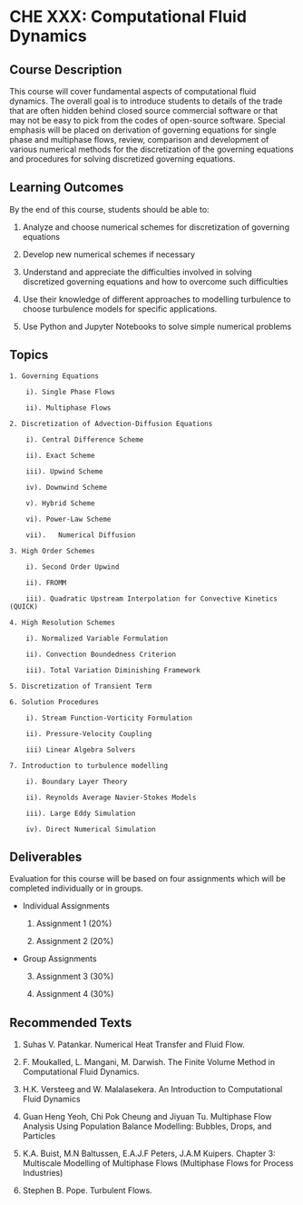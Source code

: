 # CHE XXX: Computational Fluid Dynamics

## Course Description

  This course will cover fundamental aspects of computational fluid dynamics. The overall goal is to introduce students to details of the trade that are often hidden behind closed source commercial software or that may not be easy to pick from the codes of open-source software. Special emphasis will be placed on derivation of governing equations for single phase and multiphase flows, review, comparison and development of various numerical methods for the discretization of the governing equations and procedures for solving discretized governing equations.
  
## Learning Outcomes

By the end of this course, students should be able to:
	
  1.	Analyze and choose numerical schemes for discretization of governing equations
  
  2.	Develop new numerical schemes if necessary
  
  3. 	Understand and appreciate the difficulties involved in solving discretized governing equations and how to overcome such difficulties
  
  4.    Use their knowledge of different approaches to modelling turbulence to choose turbulence models for specific applications.
  
  5.	Use Python and Jupyter Notebooks to solve simple numerical problems

## Topics

	1. Governing Equations
	
		i). Single Phase Flows
  
  		ii). Multiphase Flows
  
 	2. Discretization of Advection-Diffusion Equations
  
  		i). Central Difference Scheme
  
  		ii). Exact Scheme
  
  		iii). Upwind Scheme
  
  		iv). Downwind Scheme
  
  		v). Hybrid Scheme
  
  		vi). Power-Law Scheme
  
  		vii).	Numerical Diffusion

 	3. High Order Schemes
  
   		i). Second Order Upwind
   
   		ii). FROMM 
   
   		iii). Quadratic Upstream Interpolation for Convective Kinetics (QUICK)
   
 	4. High Resolution Schemes
  
  		i). Normalized Variable Formulation
  
  		ii). Convection Boundedness Criterion
  
  		iii). Total Variation Diminishing Framework
  	
	5. Discretization of Transient Term
	
 	6. Solution Procedures
  
  		i). Stream Function-Vorticity Formulation
  
  		ii). Pressure-Velocity Coupling
		
		iii) Linear Algebra Solvers
  	
	7. Introduction to turbulence modelling
		
		i). Boundary Layer Theory
		
		ii). Reynolds Average Navier-Stokes Models
		
		iii). Large Eddy Simulation
		
		iv). Direct Numerical Simulation
	
## Deliverables

Evaluation for this course will be based on four assignments which will be completed individually or in groups.

  * Individual Assignments
    
    1. Assignment 1 (20%)
    
    2. Assignment 2 (20%)
    
  * Group Assignments
    
    3. Assignment 3 (30%)
    
    4. Assignment 4 (30%)

## Recommended Texts

  1. Suhas V. Patankar. Numerical Heat Transfer and Fluid Flow.

  2. F. Moukalled, L. Mangani, M. Darwish. The Finite Volume Method in Computational Fluid Dynamics.

  3. H.K. Versteeg and W. Malalasekera. An Introduction to Computational Fluid Dynamics
  
  4. Guan Heng Yeoh, Chi Pok Cheung and Jiyuan Tu. Multiphase Flow Analysis Using Population Balance Modelling: Bubbles, Drops, and Particles
  
  5. K.A. Buist, M.N Baltussen, E.A.J.F Peters, J.A.M Kuipers. Chapter 3: Multiscale Modelling of Multiphase Flows (Multiphase Flows for Process Industries)
  
  6. Stephen B. Pope. Turbulent Flows.
  
